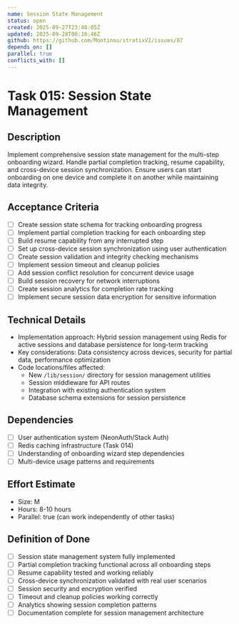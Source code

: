 ```yaml
---
name: Session State Management
status: open
created: 2025-09-27T23:48:05Z
updated: 2025-09-28T00:10:46Z
github: https://github.com/Montinou/stratixV2/issues/87
depends_on: []
parallel: true
conflicts_with: []
---
```


# Task 015: Session State Management

## Description
Implement comprehensive session state management for the multi-step onboarding wizard. Handle partial completion tracking, resume capability, and cross-device session synchronization. Ensure users can start onboarding on one device and complete it on another while maintaining data integrity.

## Acceptance Criteria
- [ ] Create session state schema for tracking onboarding progress
- [ ] Implement partial completion tracking for each onboarding step
- [ ] Build resume capability from any interrupted step
- [ ] Set up cross-device session synchronization using user authentication
- [ ] Create session validation and integrity checking mechanisms
- [ ] Implement session timeout and cleanup policies
- [ ] Add session conflict resolution for concurrent device usage
- [ ] Build session recovery for network interruptions
- [ ] Create session analytics for completion rate tracking
- [ ] Implement secure session data encryption for sensitive information

## Technical Details
- Implementation approach: Hybrid session management using Redis for active sessions and database persistence for long-term tracking
- Key considerations: Data consistency across devices, security for partial data, performance optimization
- Code locations/files affected:
  - New `/lib/session/` directory for session management utilities
  - Session middleware for API routes
  - Integration with existing authentication system
  - Database schema extensions for session persistence

## Dependencies
- [ ] User authentication system (NeonAuth/Stack Auth)
- [ ] Redis caching infrastructure (Task 014)
- [ ] Understanding of onboarding wizard step dependencies
- [ ] Multi-device usage patterns and requirements

## Effort Estimate
- Size: M
- Hours: 8-10 hours
- Parallel: true (can work independently of other tasks)

## Definition of Done
- [ ] Session state management system fully implemented
- [ ] Partial completion tracking functional across all onboarding steps
- [ ] Resume capability tested and working reliably
- [ ] Cross-device synchronization validated with real user scenarios
- [ ] Session security and encryption verified
- [ ] Timeout and cleanup policies working correctly
- [ ] Analytics showing session completion patterns
- [ ] Documentation complete for session management architecture